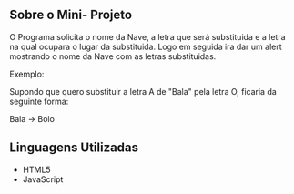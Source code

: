 
## Sobre o Mini- Projeto

O Programa solicita o nome da Nave, a letra que será substituida e a letra na qual ocupara o lugar da substituida. Logo em seguida ira dar um alert mostrando o nome da Nave com as letras substituidas. 

Exemplo:

Supondo que quero substituir a letra A de "Bala" pela letra O, ficaria da seguinte forma:
 
Bala -> Bolo
 

## Linguagens Utilizadas

- HTML5
- JavaScript